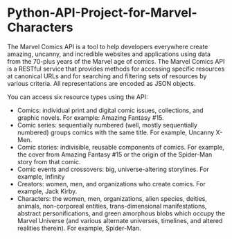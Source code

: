 # Python-API-Project-for-Marvel-Characters

The Marvel Comics API is a tool to help developers everywhere create amazing, uncanny, and incredible websites and applications using data from the 70-plus years of the Marvel age of comics. The Marvel Comics API is a RESTful service that provides methods for accessing specific resources at canonical URLs and for searching and filtering sets of resources by various criteria. All representations are encoded as JSON objects.

You can access six resource types using the API:

- Comics: individual print and digital comic issues, collections, and graphic novels. For example: Amazing Fantasy #15.
- Comic series: sequentially numbered (well, mostly sequentially numbered) groups comics with the same title. For example, Uncanny X-Men.
- Comic stories: indivisible, reusable components of comics. For example, the cover from Amazing Fantasy #15 or the origin of the Spider-Man story from that comic.
- Comic events and crossovers: big, universe-altering storylines. For example, Infinity
- Creators: women, men, and organizations who create comics. For example, Jack Kirby.
- Characters: the women, men, organizations, alien species, deities, animals, non-corporeal entities, trans-dimensional manifestations, abstract personifications, and green amorphous blobs which occupy the Marvel Universe (and various alternate universes, timelines, and altered realities therein). For example, Spider-Man.
